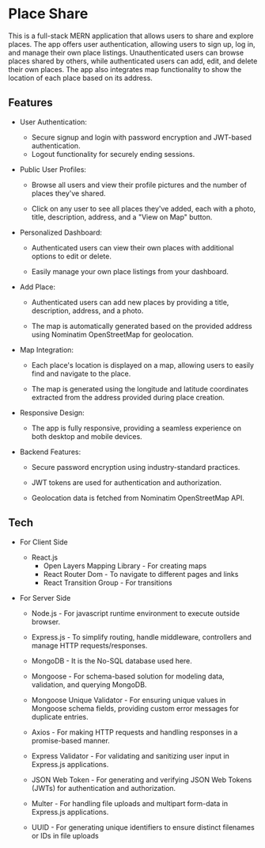 # Place Share

This is a full-stack MERN application that allows users to share and explore places. The app offers user authentication, allowing users to sign up, log in, and manage their own place listings. Unauthenticated users can browse places shared by others, while authenticated users can add, edit, and delete their own places. The app also integrates map functionality to show the location of each place based on its address.


## Features

* User Authentication:

  * Secure signup and login with password encryption and JWT-based authentication.
  * Logout functionality for securely ending sessions.

* Public User Profiles:

  * Browse all users and view their profile pictures and the number of places they've shared.

  * Click on any user to see all places they've added, each with a photo, title, description, address, and a "View on Map" button.

* Personalized Dashboard:

  * Authenticated users can view their own places with additional options to edit or delete.

  * Easily manage your own place listings from your dashboard.

* Add Place:

  * Authenticated users can add new places by providing a title, description, address, and a photo.

  * The map is automatically generated based on the provided address using Nominatim OpenStreetMap for geolocation.

* Map Integration:

  * Each place's location is displayed on a map, allowing users to easily find and navigate to the place.

  * The map is generated using the longitude and latitude coordinates extracted from the address provided during place creation.

* Responsive Design:

  * The app is fully responsive, providing a seamless experience on both desktop and mobile devices.

* Backend Features:

  * Secure password encryption using industry-standard practices.

  * JWT tokens are used for authentication and authorization.
  
  * Geolocation data is fetched from Nominatim OpenStreetMap API.

## Tech

* For Client Side
  * React.js
    * Open Layers Mapping Library - For creating maps
    * React Router Dom - To navigate to different pages and links
    * React Transition Group - For transitions

* For Server Side
  * Node.js - For javascript runtime environment to execute outside browser.

  * Express.js - To simplify routing, handle middleware, controllers and manage HTTP requests/responses.

  * MongoDB - It is the No-SQL database used here.

  * Mongoose - For schema-based solution for modeling data, validation, and querying MongoDB.

  * Mongoose Unique Validator - For ensuring unique values in Mongoose schema fields, providing custom error messages for duplicate entries.

  * Axios - For making HTTP requests and handling responses in a promise-based manner.

  * Express Validator - For validating and sanitizing user input in Express.js applications.

  * JSON Web Token - For generating and verifying JSON Web Tokens (JWTs) for authentication and authorization.

  * Multer - For handling file uploads and multipart form-data in Express.js applications.

  * UUID - For generating unique identifiers to ensure distinct filenames or IDs in file uploads

